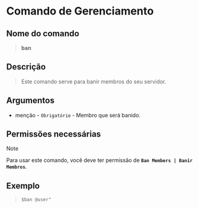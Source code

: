 # Comando de Gerenciamento

## Nome do comando
> **ban**

## Descrição
> Este comando serve para banir membros do seu servidor.

## Argumentos
- menção - `Obrigatório` - Membro que será banido.

## Permissões necessárias
> [!NOTE]
> Para usar este comando, você deve ter permissão de **`Ban Members | Banir Membros`**.

## Exemplo
> `$ban @user"`